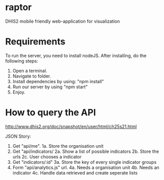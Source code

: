 raptor
======

DHIS2 mobile friendly web-application for visualization 


Requirements
======

To run the server, you need to install nodeJS. After installing, do the following steps:

  1. Open a terminal.  
  2. Navigate to folder.
  3. Install dependencies by using: "npm install"
  4. Run our server by using "npm start"
  5. Enjoy.


How to query the API
======

  http://www.dhis2.org/doc/snapshot/en/user/html/ch25s21.html

JSON Story:

1. Get "api/me". 
  1a. Store the organisation unit
2. Get "api/indicators/
  2a. Show a list of possible indicators
  2b. Store the urls
  2c. User chooses a indicator 
3. Get "indicators/:id"
  3a. Store the key of every single indicator groups
4. Form "api/analytics.js" url.
  4a. Needs a organisation unit
  4b. Needs an indicator
  4c. Handle data retrieved and create seperate lists